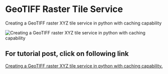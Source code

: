 # GeoTIFF Raster Tile Service
Creating a GeoTIFF raster XYZ tile service in python with caching capability

![Creating a GeoTIFF raster XYZ tile service in python with caching capability](raster_tile_server.gif)

## For tutorial post, click on following link<br/>
[Creating a GeoTIFF raster XYZ tile service in python with caching capability.](https://spatial-dev.guru/2024/03/24/creating-a-geotiff-raster-xyz-tile-service-in-python-with-caching-capability/"")
